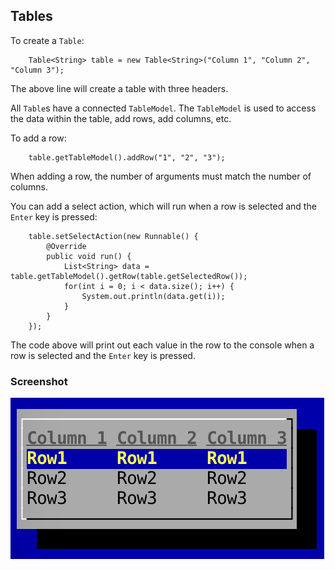 Tables
---

To create a `Table`:

```
	Table<String> table = new Table<String>("Column 1", "Column 2", "Column 3");
```

The above line will create a table with three headers.

All `Table`s have a connected `TableModel`. The `TableModel` is used to access the data within the table, add rows, add columns, etc.

To add a row:

```
	table.getTableModel().addRow("1", "2", "3");
```

When adding a row, the number of arguments must match the number of columns.

You can add a select action, which will run when a row is selected and the `Enter` key is pressed:

```
	table.setSelectAction(new Runnable() {
		@Override
		public void run() {
			List<String> data = table.getTableModel().getRow(table.getSelectedRow());
			for(int i = 0; i < data.size(); i++) {
			    System.out.println(data.get(i));
			}
		}
	});
```

The code above will print out each value in the row to the console when a row is selected and the `Enter` key is pressed.

### Screenshot

![](screenshots/tables.png)
